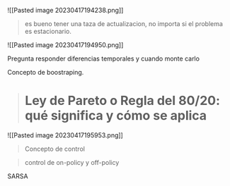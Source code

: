 ![[Pasted image 20230417194238.png]]

> es bueno tener una taza de actualizacion, no importa si el problema es estacionario.

![[Pasted image 20230417194950.png]]

Pregunta responder diferencias temporales y cuando monte carlo

Concepto de boostraping.

> # Ley de Pareto o Regla del 80/20: qué significa y cómo se aplica

![[Pasted image 20230417195953.png]]

> Concepto de control

> control de on-policy y off-policy

SARSA

